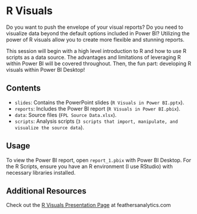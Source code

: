 # R Visuals

Do you want to push the envelope of your visual reports? Do you need to visualize data beyond the default options included in Power BI? Utilizing the power of R visuals allow you to create more flexible and stunning reports.

This session will begin with a high level introduction to R and how to use R scripts as a data source. The advantages and limitations of leveraging R within Power BI will be covered throughout. Then, the fun part: developing R visuals within Power BI Desktop!

## Contents

- `slides`: Contains the PowerPoint slides (`R Visuals in Power BI.pptx`).
- `reports`: Includes the Power BI report (`R Visuals in Power BI.pbix`).
- `data`: Source files (`FPL Source Data.xlsx`).
- `scripts`: Analysis scripts (`3 scripts that import, manipulate, and visualize the source data`).

## Usage

To view the Power BI report, open `report_1.pbix` with Power BI Desktop. For the R Scripts, ensure you have an R environment (I use RStudio) with necessary libraries installed.

## Additional Resources

Check out the [R Visuals Presentation Page](https://feathersanalytics.com/portfolio/r-visuals-in-power-bi/) at feathersanalytics.com
